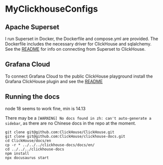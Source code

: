 # MyClickhouseConfigs

## Apache Superset
I run Superset in Docker, the Dockerfile and compose.yml are provided.  The Dockerfile
includes the necessary driver for ClickHouse and sqlalchemy.  See the
[README](ApacheSuperset/README.md) for info on connecting from Superset to ClickHouse.

## Grafana Cloud
To connect Grafana Cloud to the public ClickHouse playground install the Grafana
ClickHouse plugin and see the [README](GrafanaCloud.md)

## Running the docs
node 18 seems to work fine, min is 14.13

There may be a `[WARNING] No docs found in zh: can't auto-generate a sidebar`, as there are no Chinese 
docs in the repo at the moment.

```
git clone git@github.com:ClickHouse/ClickHouse.git
git clone git@github.com:ClickHouse/clickhouse-docs.git
cd ClickHouse/docs/en
cp -r * ../../../clickhouse-docs/docs/en/
cd ../../../clickhouse-docs
npm install
npx docusaurus start
```

